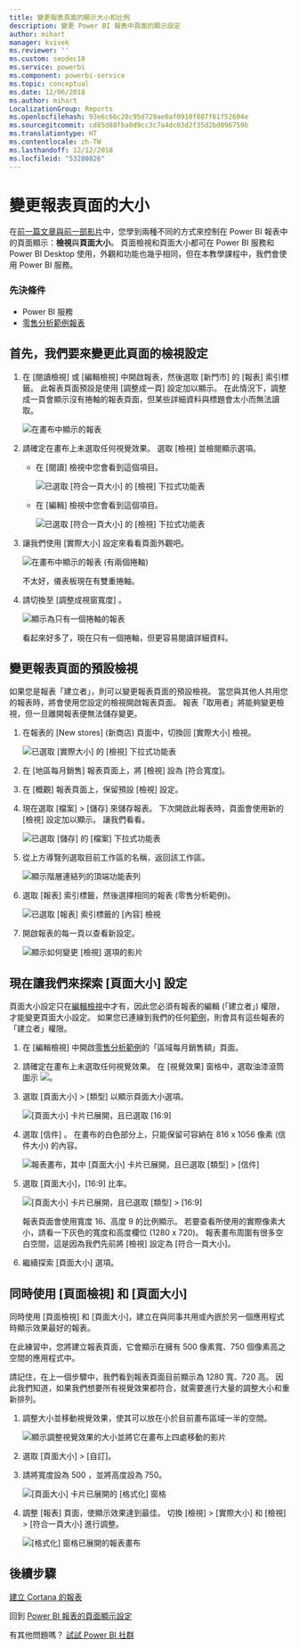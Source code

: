 ```yaml
---
title: 變更報表頁面的顯示大小和比例
description: 變更 Power BI 報表中頁面的顯示設定
author: mihart
manager: kvivek
ms.reviewer: ''
ms.custom: seodec18
ms.service: powerbi
ms.component: powerbi-service
ms.topic: conceptual
ms.date: 12/06/2018
ms.author: mihart
LocalizationGroup: Reports
ms.openlocfilehash: 93e6c66c28c95d729ae0af0910f887f61f52694e
ms.sourcegitcommit: cd85d88fba0d9cc3c7a4dc03d2f35d2bd096759b
ms.translationtype: HT
ms.contentlocale: zh-TW
ms.lasthandoff: 12/12/2018
ms.locfileid: "53280826"
---
```

# <a name="change-the-size-of-a-report-page"></a>變更報表頁面的大小
在[前一篇文章與前一部影片](../power-bi-report-display-settings.md)中，您學到兩種不同的方式來控制在 Power BI 報表中的頁面顯示：**檢視**與**頁面大小**。 頁面檢視和頁面大小都可在 Power BI 服務和 Power BI Desktop 使用，外觀和功能也幾乎相同，但在本教學課程中，我們會使用 Power BI 服務。

### <a name="prerequisites"></a>先決條件
- Power BI 服務   
- [零售分析範例報表](../sample-retail-analysis.md)

## <a name="first-lets-change-the-page-view-setting"></a>首先，我們要來變更此頁面的檢視設定

1. 在 [閱讀檢視] 或 [編輯檢視] 中開啟報表，然後選取 [新門市] 的 [報表] 索引標籤。 此報表頁面預設是使用 [調整成一頁] 設定加以顯示。  在此情況下，調整成一頁會顯示沒有捲軸的報表頁面，但某些詳細資料與標題會太小而無法讀取。

   ![在畫布中顯示的報表](media/end-user-report-view/pbi_fit_to_page.png)
2. 請確定在畫布上未選取任何視覺效果。 選取 [檢視]  並檢閱顯示選項。

   * 在 [閱讀] 檢視中您會看到這個項目。

     ![已選取 [符合一頁大小] 的 [檢視] 下拉式功能表](media/end-user-report-view/power-bi-page-view-menu-new.png)
   * 在 [編輯] 檢視中您會看到這個項目。

     ![已選取 [符合一頁大小] 的 [檢視] 下拉式功能表](media/end-user-report-view/power-bi-view-editing-view.png)

3. 讓我們使用 [實際大小] 設定來看看頁面外觀吧。

   ![在畫布中顯示的報表 (有兩個捲軸)](media/end-user-report-view/power-bi-actal-size2.png)

   不太好，儀表板現在有雙重捲軸。
4. 請切換至 [調整成視窗寬度] 。

   ![顯示為只有一個捲軸的報表](media/end-user-report-view/pbi_fit_to_width.png)

   看起來好多了，現在只有一個捲軸，但更容易閱讀詳細資料。

## <a name="change-the-default-view-for-a-report-page"></a>變更報表頁面的預設檢視
如果您是報表「建立者」，則可以變更報表頁面的預設檢視。 當您與其他人共用您的報表時，將會使用您設定的檢視開啟報表頁面。 報表「取用者」將能夠變更檢視，但一旦離開報表便無法儲存變更。

1. 在報表的 \[New stores] \(新商店\) 頁面中，切換回 [實際大小] 檢視。

   ![已選取 [實際大小] 的 [檢視] 下拉式功能表](media/end-user-report-view/power-bi-actual-size.png)

2. 在 [地區每月銷售] 報表頁面上，將 [檢視] 設為 [符合寬度]。

3. 在 [概觀] 報表頁面上，保留預設 [檢視] 設定。

4. 現在選取 [檔案] > [儲存] 來儲存報表。 下次開啟此報表時，頁面會使用新的 [檢視] 設定加以顯示。 讓我們看看。

   ![已選取 [儲存] 的 [檔案] 下拉式功能表](media/end-user-report-view/power-bi-save.png)
3. 從上方導覽列選取目前工作區的名稱，返回該工作區。  

   ![顯示階層連結列的頂端功能表列](media/end-user-report-view/power-bi-my-workspace.png)
4. 選取 [報表] 索引標籤，然後選擇相同的報表 (零售分析範例)。

    ![已選取 [報表] 索引標籤的 [內容] 檢視](media/end-user-report-view/power-bi-new-report2.png)
5. 開啟報表的每一頁以查看新設定。

   ![顯示如何變更 [檢視] 選項的影片](media/end-user-report-view/power-bi-page-view.gif)

## <a name="now-lets-explore-the-page-size-setting"></a>現在讓我們來探索 [頁面大小] 設定
頁面大小設定只在[編輯檢視](../service-interact-with-a-report-in-editing-view.md)中才有，因此您必須有報表的編輯 (「建立者」) 權限，才能變更頁面大小設定。 如果您已連線到我們的任何[範例](../sample-datasets.md)，則會具有這些報表的「建立者」權限。

1. 在 [編輯檢視] 中開啟[零售分析範例](../sample-retail-analysis.md)的「區域每月銷售額」頁面。
2. 請確定在畫布上未選取任何視覺效果。  在 [視覺效果] 窗格中，選取油漆滾筒圖示 ![](media/end-user-report-view/power-bi-paintroller.png)。
3. 選取 [頁面大小] &gt; [類型] 以顯示頁面大小選項。

   ![[頁面大小] 卡片已展開，且已選取 [16:9]](media/end-user-report-view/power-bi-page-size-menu-new.png)
4. 選取 [信件] 。  在畫布的白色部分上，只能保留可容納在 816 x 1056 像素 (信件大小) 的內容。

   ![報表畫布，其中 [頁面大小] 卡片已展開，且已選取 [類型] > [信件]](media/end-user-report-view/power-bi-letter-new.png)
5. 選取 [頁面大小]，[16:9] 比率。

   ![[頁面大小] 卡片已展開，且已選取 [類型] > [16:9]](media/end-user-report-view/power-bi-16-to-9-new.png)

   報表頁面會使用寬度 16、高度 9 的比例顯示。 若要查看所使用的實際像素大小，請看一下灰色的寬度和高度欄位 (1280 x 720)。 報表畫布周圍有很多空白空間，這是因為我們先前將 [檢視] 設定為 [符合一頁大小]。
7. 繼續探索 [頁面大小] 選項。

## <a name="use-page-view-and-page-size-together"></a>同時使用 [頁面檢視] 和 [頁面大小]
同時使用 [頁面檢視] 和 [頁面大小]，建立在與同事共用或內嵌於另一個應用程式時顯示效果最好的報表。

在此練習中，您將建立報表頁面，它會顯示在擁有 500 像素寬、750 個像素高之空間的應用程式中。

請記住，在上一個步驟中，我們看到報表頁面目前顯示為 1280 寬、720 高。 因此我們知道，如果我們想要所有視覺效果都符合，就需要進行大量的調整大小和重新排列。

1. 調整大小並移動視覺效果，使其可以放在小於目前畫布區域一半的空間。

    ![顯示調整視覺效果的大小並將它在畫布上四處移動的影片](media/end-user-report-view/power-bi-custom-view.gif)
2. 選取 [頁面大小] &gt; [自訂]。
3. 請將寬度設為 500 ，並將高度設為 750。

    ![[頁面大小] 卡片已展開的 [格式化] 窗格](media/end-user-report-view/power-bi-custom-new.png)
4. 調整 [報表] 頁面，使顯示效果達到最佳。 切換 [檢視] > [實際大小] 和 [檢視] > [符合一頁大小] 進行調整。

    ![[格式化] 窗格已展開的報表畫布](media/end-user-report-view/power-bi-final-new.png)

## <a name="next-steps"></a>後續步驟
[建立 Cortana 的報表](../service-cortana-answer-cards.md)

回到 [Power BI 報表的頁面顯示設定](../power-bi-report-display-settings.md)

有其他問題嗎？ [試試 Power BI 社群](http://community.powerbi.com/)
